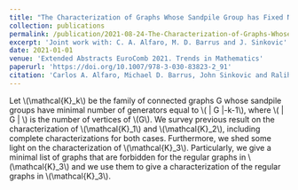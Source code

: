 ```yaml
---
title: "The Characterization of Graphs Whose Sandpile Group has Fixed Number of Generators *"
collection: publications
permalink: /publication/2021-08-24-The-Characterization-of-Graphs-Whose-Sandpile-Group-has-Fixed-Number-of-Generators
excerpt: 'Joint work with: C. A. Alfaro, M. D. Barrus and J. Sinkovic'
date: 2021-01-01
venue: 'Extended Abstracts EuroComb 2021. Trends in Mathematics'
paperurl: 'https://doi.org/10.1007/978-3-030-83823-2_91'
citation: 'Carlos A. Alfaro, Michael D. Barrus, John Sinkovic and Ralihe R. Villagrán. (2021) &quot;Graphs with few trivial characteristic ideals.&quot; <i>Extended Abstracts EuroComb 2021. Trends in Mathematics,</i> vol 14. Birkhäuser, Cham.'
---
```


Let \\(\mathcal{K}_k\\) be the family of connected graphs G whose sandpile groups have minimal number of generators equal to \\( \| G \|-k-1\\), where \\( \| G \| \\) is the number of vertices of \\(G\\). We survey previous result on the characterization of \\(\mathcal{K}_1\\) and \\(\mathcal{K}_2\\), including complete characterizations for both cases. Furthermore, we shed some light on the characterization of \\(\mathcal{K}_3\\). Particularly, we give a minimal list of graphs that are forbidden for the regular graphs in \\(\mathcal{K}_3\\) and we use them to give a characterization of the regular graphs in \\(\mathcal{K}_3\\).
